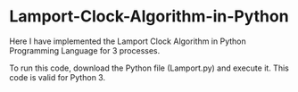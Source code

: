 # Lamport-Clock-Algorithm-in-Python
Here I have implemented the Lamport Clock Algorithm in Python Programming Language for 3 processes. 

To run this code, download the Python file (Lamport.py) and execute it. This code is valid for Python 3.
